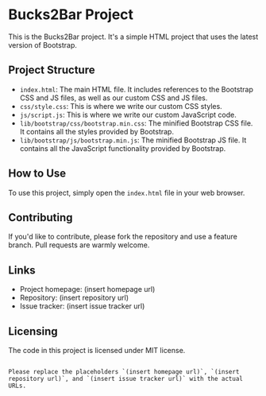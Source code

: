 # Bucks2Bar Project

This is the Bucks2Bar project. It's a simple HTML project that uses the latest version of Bootstrap.

## Project Structure

- `index.html`: The main HTML file. It includes references to the Bootstrap CSS and JS files, as well as our custom CSS and JS files.
- `css/style.css`: This is where we write our custom CSS styles.
- `js/script.js`: This is where we write our custom JavaScript code.
- `lib/bootstrap/css/bootstrap.min.css`: The minified Bootstrap CSS file. It contains all the styles provided by Bootstrap.
- `lib/bootstrap/js/bootstrap.min.js`: The minified Bootstrap JS file. It contains all the JavaScript functionality provided by Bootstrap.

## How to Use

To use this project, simply open the `index.html` file in your web browser.

## Contributing

If you'd like to contribute, please fork the repository and use a feature branch. Pull requests are warmly welcome.

## Links

- Project homepage: (insert homepage url)
- Repository: (insert repository url)
- Issue tracker: (insert issue tracker url)

## Licensing

The code in this project is licensed under MIT license.
```

Please replace the placeholders `(insert homepage url)`, `(insert repository url)`, and `(insert issue tracker url)` with the actual URLs.